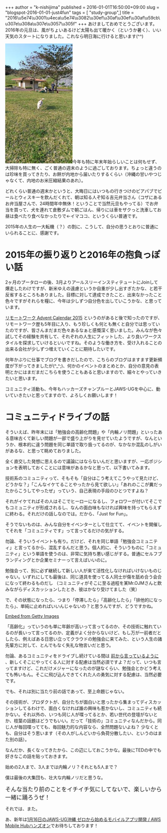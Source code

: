 +++
author = "k-nishijima"
published = 2016-01-01T16:50:00+09:00
slug = "blogspot-2016-01-01-just4fun"
tags = [ "study-group",]
title = "2016\u5e74\u3001\u4eca\u5e74\u3082\u30ef\u30af\u30ef\u30af\u59cb\u307e\u308a\u307e\u3057\u305f"
+++
あけましておめでとうございます。
2016年の元旦は、風がちょいあるけど太陽も出て暖かく（というか暑く）、いい天気のスタートになりました。これなら明日海に行けると思います(^^)  
  
[![](/images/blogspot/thumbnails/blogspot-2016-01-01-just4fun-IMG_20160101_091718.jpg)](/images/blogspot/blogspot-2016-01-01-just4fun-IMG_20160101_091718.jpg)今年も特に年末年始らしいことは何もせず、大掃除も特に無く、ごく普通の週末のように過ごしております。ちょっと違うのは珍味を買ってきたり、お餅が内地から届いたりするくらい（沖縄の甘いやつじゃなくて、内地のお米圧縮結果のあれ）。  
  
どれくらい普通の週末かというと、大晦日にはいつもの行きつけのビアパブでビールとウィスキーを飲んだくれて、朝は知る人ぞ知る吉元弁当さん（コザにあるお弁当屋さんで、24時間年中無休！ということで当然元旦もやってる）でお弁当を買って、犬を連れて倉敷ダムで朝ごはん、帰りには車をザクっと洗車してお昼は食べたり食べなかったりで←イマココ、というくらい普通です。  
  
2015年の人生の一大転機（？）の割に、こうして、自分の思うとおりに普通にいられることに、感謝です。  

2015年の振り返りと2016年の抱負っぽい話
======================================

2ヶ月のプータローの後、3月よりアールスリーインスティテュートにJoinして爆走したわけですが、新米ゆえの遠慮というか自重が少し出すぎたかな、と若干反省するところもありました。目標に対して達成できたこと、出来なかったこと色々ですがそれらを糧に、今年は少しずつ自分色を出していこうかな、と思っています。  
  
[リモートワーク Advent Calendar
2015](http://www.adventar.org/calendars/854)
というのがあると後で知ったのですが、リモートワーク歴も5年目に入り、もう珍しくも何とも無くと自分では思っていたのですが、皆さんまだまだ色々あるなぁと感慨深く思いました。みんなが色々試してその経験を共有して、それぞれの人生にフィットした、より良いワークスタイルを探求していけるといいですね。そのような働き方を、受け入れることの出来る会社が少しずつ増えていくことに期待したいです。  
  
何年かぶりに仕事でブログを書きだしたので、こちらのブログはますます更新頻度が下がってきましたが(^\_^;)、何かのイベントのまとめとか、自分の意見の表明とかにはまだまだこちらを使うこともあると思いますので、細々とやっていきたいと思います。  
  
コミュニティ活動も、今年もハッカーズチャンプルーとJAWS-UGを中心に、動いていきたいと思ってますので、よろしくお願いします！  

コミュニティドライブの話
========================

そういえば、昨年末には「勉強会の高齢化問題」や「内輪ノリ問題」といったある意味古くて新しい問題が一部で盛り上がりを見せていたようですが、なんというか、根本的に違う問題を同じ単語で取り扱ってるのが、なかなか混乱のしがいがあるな、と思って眺めておりました。  
  
全く直交した発想に思えるので議論にはならないんだと思いますが、一応ポジションを表明しておくことには意味があるかなと思って、以下書いてみます。  
  
技術系のコミュニティって、そもそも「自分はこう考えてこうやって見たけど、どうかな？」「こんなイケてることやったから見て欲しい」「あれのここが糞だったからこうしてやったぜ」っていう、自己表現の手段のひとつですよね？  
  
それがイケてればその人はそこでヒーローになるし、フォロワーが付いてそこでもコミュニティが形成されるし、なんの面白味もなければ興味を持ってもらえずに終わる。それだけの話しなのでは。だから、「Just
for Fun」。  
  
そうでないものは、みんな自分をイベンターとして仕立てて、イベントを開催してそれを「コミュニティです」って言ってるだけの気がする。  
  
勿論、そういうイベントも有り。だけど、それを同じ単語「勉強会コミュニティ」と言ってるから、混乱するんだと思う。個人的に、そういうものに「コミュニティ」という単語を使うのは、非常に気持ち悪い感じがする。普通にセルフブランディングとか企業セミナーって言えばいいのに。  
  
勉強会って、別に必ず継続して新しい人が来て活性化しなければいけないものじゃない。いずれにしても最後は、同じ道具を使ってる人同士が傷を舐め合う会合になって終わるものだし
（コミュニティがそこに至る過程を某Mr.OJMさんと飲みながらディスカッションしたとき、彼はかなり受けてました（笑）  
  
で、その状態になったら、つまり「停滞したら」「高齢化したら」「排他的になったら」、単純に止めればいいんじゃないの？と思うんですが、どうですかね。  

[Embed from Getty Images](http://www.gettyimages.com/detail/554392391)

  
「高齢化」っていうのも単に年齢が高いって言ってるのか、その技術に触れているのが長いって言ってるのか、定義がよく分からないけど、もし万が一前者だとしたら、例えばある日思い立ってクラウドの勉強会に来てみた、という人生の諸先輩方に対して、とんでもなく失礼な物言いだと思う。  
  
勿論、あるコミュニティをドライブし続けている間は
[前から言っているように](http://www.slideshare.net/KoichiroNishijima/jawsug2015)
、新しくそこにやってくる人に対する配慮は当然必須ですよ？だって、いつも言ってますけど、これだけメジャーになったのが謎なくらい、勉強会とかどう考えても怖いもん。そこに飛び込んできてくれた人の勇気に対する配慮は、当然必要です。  
  
でも、それは別に当たり前の話であって、至上命題じゃない。  
  
その技術が、プロダクトが、自分たちが面白いと思ったから集まってディスカッションしてるわけで、面白くなければ誰の興味も惹かないし、コミュニティも続かない。それ以外の、いつも同じ人が喋ってるとか、若い世代の登壇がないとか、枝葉の話題はどうでもいい。だって「技術の」コミュニティなんだから。同じ人が毎回喋ってても、毎回魅力的な内容なら、全然問題ないよね？
少なくとも、自分はそう思います（その人がしんどいから負荷分散したい、というのはまた別の話）。  
  
なんだか、長くなってきたから、この辺にしておこうかな。最後にTEDの中でも好きなこの話を貼っておきます。  

  
始めの2人まで、3人までは内輪ノリ？それとも5人まで？  
  
僕は最後の大集団も、壮大な内輪ノリだと思うな。  
  
<span
style="font-size: large;">そんな当たり前のことをイチイチ気にしてないで、楽しいから一緒に踊ろうぜ！</span>  
  
それでは、また。  
  
あ、新年は[1月16日のJAWS-UG沖縄 ゼロから始めるモバイルアプリ開発 / AWS
Mobile
Hubハンズオン](https://jaws-ug-okinawa.doorkeeper.jp/events/36263)でお待ちしております！
